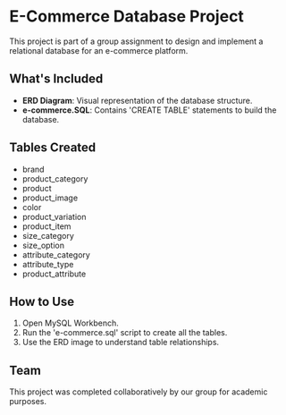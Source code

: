 # E-Commerce Database Project

This project is part of a group assignment to design and implement a relational database for an e-commerce platform.

## What's Included

- **ERD Diagram**: Visual representation of the database structure.
- **e-commerce.SQL**: Contains 'CREATE TABLE' statements to build the database.

## Tables Created

- brand 
- product_category 
- product 
- product_image 
- color 
- product_variation 
- product_item 
- size_category 
- size_option 
- attribute_category 
- attribute_type 
- product_attribute

## How to Use

1. Open MySQL Workbench.
2. Run the 'e-commerce.sql' script to create all the tables.
3. Use the ERD image to understand table relationships.

## Team

This project was completed collaboratively by our group for academic purposes.
